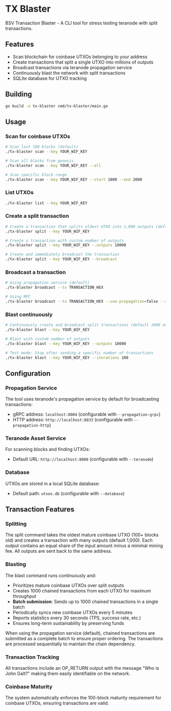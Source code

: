# TX Blaster

BSV Transaction Blaster - A CLI tool for stress testing teranode with split transactions.

## Features

- Scan blockchain for coinbase UTXOs belonging to your address
- Create transactions that split a single UTXO into millions of outputs
- Broadcast transactions via teranode propagation service
- Continuously blast the network with split transactions
- SQLite database for UTXO tracking

## Building

```bash
go build -o tx-blaster cmd/tx-blaster/main.go
```

## Usage

### Scan for coinbase UTXOs

```bash
# Scan last 100 blocks (default)
./tx-blaster scan --key YOUR_WIF_KEY

# Scan all blocks from genesis
./tx-blaster scan --key YOUR_WIF_KEY --all

# Scan specific block range
./tx-blaster scan --key YOUR_WIF_KEY --start 1000 --end 2000
```

### List UTXOs

```bash
./tx-blaster list --key YOUR_WIF_KEY
```

### Create a split transaction

```bash
# Create a transaction that splits oldest UTXO into 1,000 outputs (default)
./tx-blaster split --key YOUR_WIF_KEY

# Create a transaction with custom number of outputs
./tx-blaster split --key YOUR_WIF_KEY --outputs 10000

# Create and immediately broadcast the transaction
./tx-blaster split --key YOUR_WIF_KEY --broadcast
```

### Broadcast a transaction

```bash
# Using propagation service (default)
./tx-blaster broadcast --tx TRANSACTION_HEX

# Using RPC
./tx-blaster broadcast --tx TRANSACTION_HEX --use-propagation=false --rpc http://localhost:9292
```

### Blast continuously

```bash
# Continuously create and broadcast split transactions (default 1000 outputs)
./tx-blaster blast --key YOUR_WIF_KEY

# Blast with custom number of outputs
./tx-blaster blast --key YOUR_WIF_KEY --outputs 10000

# Test mode: Stop after sending a specific number of transactions
./tx-blaster blast --key YOUR_WIF_KEY --iterations 100
```

## Configuration

### Propagation Service

The tool uses teranode's propagation service by default for broadcasting transactions:
- gRPC address: `localhost:8084` (configurable with `--propagation-grpc`)
- HTTP address: `http://localhost:8833` (configurable with `--propagation-http`)

### Teranode Asset Service

For scanning blocks and finding UTXOs:
- Default URL: `http://localhost:8080` (configurable with `--teranode`)

### Database

UTXOs are stored in a local SQLite database:
- Default path: `utxos.db` (configurable with `--database`)

## Transaction Features

### Splitting
The split command takes the oldest mature coinbase UTXO (100+ blocks old) and creates a transaction with many outputs (default 1,000). Each output contains an equal share of the input amount minus a minimal mining fee. All outputs are sent back to the same address.

### Blasting
The blast command runs continuously and:
- Prioritizes mature coinbase UTXOs over split outputs
- Creates 1000 chained transactions from each UTXO for maximum throughput
- **Batch submission**: Sends up to 1000 chained transactions in a single batch
- Periodically syncs new coinbase UTXOs every 5 minutes
- Reports statistics every 30 seconds (TPS, success rate, etc.)
- Ensures long-term sustainability by preserving funds

When using the propagation service (default), chained transactions are submitted as a complete batch to ensure proper ordering. The transactions are processed sequentially to maintain the chain dependency.

### Transaction Tracking
All transactions include an OP_RETURN output with the message "Who is John Galt?" making them easily identifiable on the network.

### Coinbase Maturity
The system automatically enforces the 100-block maturity requirement for coinbase UTXOs, ensuring transactions are valid.
